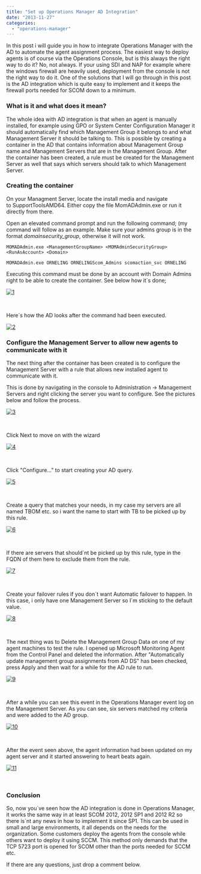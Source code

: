 ```yaml
---
title: "Set up Operations Manager AD Integration"
date: "2013-11-27"
categories: 
  - "operations-manager"
---
```


In this post i will guide you in how to integrate Operations Manager with the AD to automate the agent assignment process. The easiest way to deploy agents is of course via the Operations Console, but is this always the right way to do it? No, not always. If your using SDI and NAP for example where the windows firewall are heavily used, deployment from the console is not the right way to do it. One of the solutions that I will go through in this post is the AD integration which is quite easy to implement and it keeps the firewall ports needed for SCOM down to a minimum.

### What is it and what does it mean?

The whole idea with AD integration is that when an agent is manually installed, for example using GPO or System Center Configuration Manager it should automatically find which Management Group it belongs to and what Management Server it should be talking to. This is possible by creating a container in the AD that contains information about Management Group name and Management Servers that are in the Management Group. After the container has been created, a rule must be created for the Management Server as well that says which servers should talk to which Management Server.

### Creating the container

On your Managment Server, locate the install media and navigate to SupportToolsAMD64. Either copy the file MomADAdmin.exe or run it directly from there.

Open an elevated command prompt and run the following command; (my command will follow as an example. Make sure your admins group is in the format _domainsecurity\_group_, otherwise it will not work.

```
MOMADAdmin.exe <ManagementGroupName> <MOMAdminSecurityGroup> <RunAsAccount> <Domain>
```

```
MOMADAdmin.exe ORNELING ORNELINGScom_Admins scomaction_svc ORNELING
```

Executing this command must be done by an account with Domain Admins right to be able to create the container. See below how it´s done;

[![1](images/1.jpg)](http://media.orneling.se/2013/11/1.jpg)

 

Here´s how the AD looks after the command had been executed.

[![2](images/2.jpg)](http://media.orneling.se/2013/11/2.jpg)

### Configure the Management Server to allow new agents to communicate with it

The next thing after the container has been created is to configure the Management Server with a rule that allows new installed agent to communicate with it.

This is done by navigating in the console to Administration -> Management Servers and right clicking the server you want to configure. See the pictures below and follow the process.

[![3](images/3.jpg)](http://media.orneling.se/2013/11/3.jpg)

 

Click Next to move on with the wizard

[![4](images/4.jpg)](http://media.orneling.se/2013/11/4.jpg)

 

Click "Configure..." to start creating your AD query.

[![5](images/5.jpg)](http://media.orneling.se/2013/11/5.jpg)

 

Create a query that matches your needs, in my case my servers are all named TBOM etc. so i want the name to start with TB to be picked up by this rule.

[![6](images/6.jpg)](http://media.orneling.se/2013/11/6.jpg)

 

If there are servers that should´nt be picked up by this rule, type in the FQDN of them here to exclude them from the rule.

[![7](images/7.jpg)](http://media.orneling.se/2013/11/7.jpg)

 

Create your failover rules if you don´t want Automatic failover to happen. In this case, i only have one Management Server so I´m sticking to the default value.

[![8](images/8.jpg)](http://media.orneling.se/2013/11/8.jpg)

 

The next thing was to Delete the Management Group Data on one of my agent machines to test the rule. I opened up Microsoft Monitoring Agent from the Control Panel and deleted the information. After "Automatically update management group assignments from AD DS" has been checked, press Apply and then wait for a while for the AD rule to run.

[![9](images/9.jpg)](http://media.orneling.se/2013/11/9.jpg)

 

After a while you can see this event in the Operations Manager event log on the Management Server. As you can see, six servers matched my criteria and were added to the AD group.

[![10](images/10.jpg)](http://media.orneling.se/2013/11/10.jpg)

 

After the event seen above, the agent information had been updated on my agent server and it started answering to heart beats again.

[![11](images/11.jpg)](http://media.orneling.se/2013/11/11.jpg)

 

### Conclusion

So, now you´ve seen how the AD integration is done in Operations Manager, it works the same way in at least SCOM 2012, 2012 SP1 and 2012 R2 so there is´nt any news in how to implement it since SP1. This can be used in small and large environments, it all depends on the needs for the organization. Some customers deploy the agents from the console while others want to deploy it using SCCM. This method only demands that the TCP 5723 port is opened for SCOM other than the ports needed for SCCM etc.

If there are any questions, just drop a comment below.
